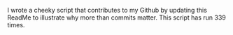 I wrote a cheeky script that contributes to my Github by updating this ReadMe to illustrate why more than commits matter. This script has run 339 times.